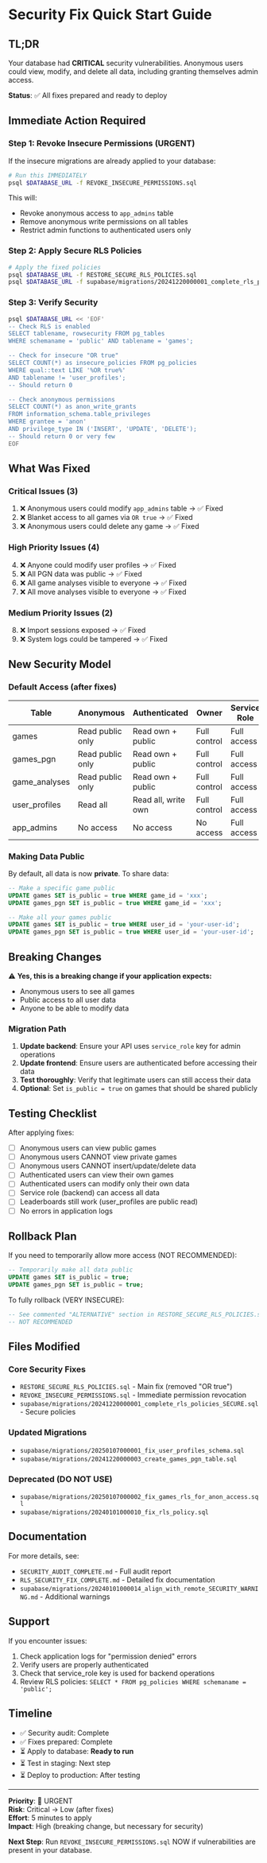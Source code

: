 # Security Fix Quick Start Guide

## TL;DR

Your database had **CRITICAL** security vulnerabilities. Anonymous users could view, modify, and delete all data, including granting themselves admin access.

**Status**: ✅ All fixes prepared and ready to deploy

## Immediate Action Required

### Step 1: Revoke Insecure Permissions (URGENT)

If the insecure migrations are already applied to your database:

```bash
# Run this IMMEDIATELY
psql $DATABASE_URL -f REVOKE_INSECURE_PERMISSIONS.sql
```

This will:
- Revoke anonymous access to `app_admins` table
- Remove anonymous write permissions on all tables
- Restrict admin functions to authenticated users only

### Step 2: Apply Secure RLS Policies

```bash
# Apply the fixed policies
psql $DATABASE_URL -f RESTORE_SECURE_RLS_POLICIES.sql
psql $DATABASE_URL -f supabase/migrations/20241220000001_complete_rls_policies_SECURE.sql
```

### Step 3: Verify Security

```bash
psql $DATABASE_URL << 'EOF'
-- Check RLS is enabled
SELECT tablename, rowsecurity FROM pg_tables 
WHERE schemaname = 'public' AND tablename = 'games';

-- Check for insecure "OR true"
SELECT COUNT(*) as insecure_policies FROM pg_policies 
WHERE qual::text LIKE '%OR true%' 
AND tablename != 'user_profiles';
-- Should return 0

-- Check anonymous permissions
SELECT COUNT(*) as anon_write_grants 
FROM information_schema.table_privileges 
WHERE grantee = 'anon' 
AND privilege_type IN ('INSERT', 'UPDATE', 'DELETE');
-- Should return 0 or very few
EOF
```

## What Was Fixed

### Critical Issues (3)
1. ❌ Anonymous users could modify `app_admins` table → ✅ Fixed
2. ❌ Blanket access to all games via `OR true` → ✅ Fixed  
3. ❌ Anonymous users could delete any game → ✅ Fixed

### High Priority Issues (4)
4. ❌ Anyone could modify user profiles → ✅ Fixed
5. ❌ All PGN data was public → ✅ Fixed
6. ❌ All game analyses visible to everyone → ✅ Fixed
7. ❌ All move analyses visible to everyone → ✅ Fixed

### Medium Priority Issues (2)
8. ❌ Import sessions exposed → ✅ Fixed
9. ❌ System logs could be tampered → ✅ Fixed

## New Security Model

### Default Access (after fixes)

| Table | Anonymous | Authenticated | Owner | Service Role |
|-------|-----------|---------------|-------|--------------|
| games | Read public only | Read own + public | Full control | Full access |
| games_pgn | Read public only | Read own + public | Full control | Full access |
| game_analyses | Read public only | Read own + public | Full control | Full access |
| user_profiles | Read all | Read all, write own | Full control | Full access |
| app_admins | No access | No access | No access | Full access |

### Making Data Public

By default, all data is now **private**. To share data:

```sql
-- Make a specific game public
UPDATE games SET is_public = true WHERE game_id = 'xxx';
UPDATE games_pgn SET is_public = true WHERE game_id = 'xxx';

-- Make all your games public
UPDATE games SET is_public = true WHERE user_id = 'your-user-id';
UPDATE games_pgn SET is_public = true WHERE user_id = 'your-user-id';
```

## Breaking Changes

⚠️ **Yes, this is a breaking change if your application expects:**
- Anonymous users to see all games
- Public access to all user data
- Anyone to be able to modify data

### Migration Path

1. **Update backend**: Ensure your API uses `service_role` key for admin operations
2. **Update frontend**: Ensure users are authenticated before accessing their data
3. **Test thoroughly**: Verify that legitimate users can still access their data
4. **Optional**: Set `is_public = true` on games that should be shared publicly

## Testing Checklist

After applying fixes:

- [ ] Anonymous users can view public games
- [ ] Anonymous users CANNOT view private games  
- [ ] Anonymous users CANNOT insert/update/delete data
- [ ] Authenticated users can view their own games
- [ ] Authenticated users can modify only their own data
- [ ] Service role (backend) can access all data
- [ ] Leaderboards still work (user_profiles are public read)
- [ ] No errors in application logs

## Rollback Plan

If you need to temporarily allow more access (NOT RECOMMENDED):

```sql
-- Temporarily make all data public
UPDATE games SET is_public = true;
UPDATE games_pgn SET is_public = true;
```

To fully rollback (VERY INSECURE):
```sql
-- See commented "ALTERNATIVE" section in RESTORE_SECURE_RLS_POLICIES.sql
-- NOT RECOMMENDED
```

## Files Modified

### Core Security Fixes
- `RESTORE_SECURE_RLS_POLICIES.sql` - Main fix (removed "OR true")
- `REVOKE_INSECURE_PERMISSIONS.sql` - Immediate permission revocation
- `supabase/migrations/20241220000001_complete_rls_policies_SECURE.sql` - Secure policies

### Updated Migrations
- `supabase/migrations/20250107000001_fix_user_profiles_schema.sql`
- `supabase/migrations/20241220000003_create_games_pgn_table.sql`

### Deprecated (DO NOT USE)
- `supabase/migrations/20250107000002_fix_games_rls_for_anon_access.sql`
- `supabase/migrations/20240101000010_fix_rls_policy.sql`

## Documentation

For more details, see:
- `SECURITY_AUDIT_COMPLETE.md` - Full audit report
- `RLS_SECURITY_FIX_COMPLETE.md` - Detailed fix documentation
- `supabase/migrations/20240101000014_align_with_remote_SECURITY_WARNING.md` - Additional warnings

## Support

If you encounter issues:

1. Check application logs for "permission denied" errors
2. Verify users are properly authenticated
3. Check that service_role key is used for backend operations
4. Review RLS policies: `SELECT * FROM pg_policies WHERE schemaname = 'public';`

## Timeline

- ✅ Security audit: Complete
- ✅ Fixes prepared: Complete  
- ⏳ Apply to database: **Ready to run**
- ⏳ Test in staging: Next step
- ⏳ Deploy to production: After testing

---

**Priority**: 🚨 URGENT  
**Risk**: Critical → Low (after fixes)  
**Effort**: 5 minutes to apply  
**Impact**: High (breaking change, but necessary for security)

**Next Step**: Run `REVOKE_INSECURE_PERMISSIONS.sql` NOW if vulnerabilities are present in your database.

